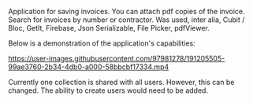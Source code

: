 Application for saving invoices. You can attach pdf copies of the invoice. Search for invoices by number or contractor. Was used, inter alia, Cubit / Bloc, GetIt, Firebase, Json Serializable, File Picker, pdfViewer.

Below is a demonstration of the application's capabilities:

https://user-images.githubusercontent.com/97981278/191205505-99ae3760-2b34-4db0-a000-58bbcbf17334.mp4

Currently one collection is shared with all users. However, this can be changed. The ability to create users would need to be added. 
